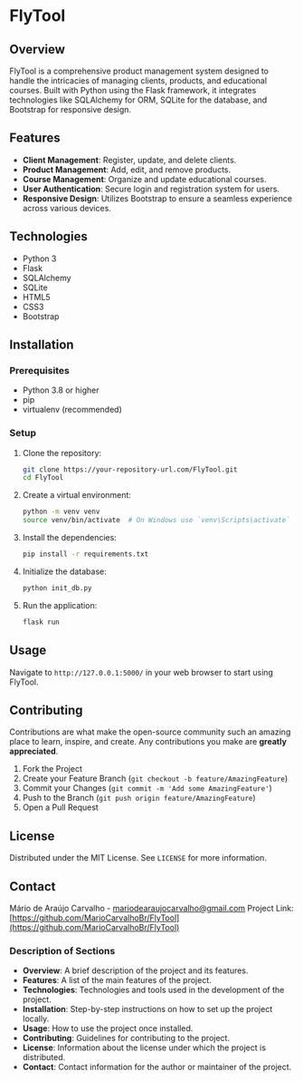 # FlyTool

## Overview
FlyTool is a comprehensive product management system designed to handle the intricacies of managing clients, products, and educational courses. Built with Python using the Flask framework, it integrates technologies like SQLAlchemy for ORM, SQLite for the database, and Bootstrap for responsive design.

## Features
- **Client Management**: Register, update, and delete clients.
- **Product Management**: Add, edit, and remove products.
- **Course Management**: Organize and update educational courses.
- **User Authentication**: Secure login and registration system for users.
- **Responsive Design**: Utilizes Bootstrap to ensure a seamless experience across various devices.

## Technologies
- Python 3
- Flask
- SQLAlchemy
- SQLite
- HTML5
- CSS3
- Bootstrap

## Installation

### Prerequisites
- Python 3.8 or higher
- pip
- virtualenv (recommended)

### Setup
1. Clone the repository:
   ```bash
   git clone https://your-repository-url.com/FlyTool.git
   cd FlyTool
   ```

2. Create a virtual environment:
   ```bash
   python -m venv venv
   source venv/bin/activate  # On Windows use `venv\Scripts\activate`
   ```

3. Install the dependencies:
   ```bash
   pip install -r requirements.txt
   ```

4. Initialize the database:
   ```bash
   python init_db.py
   ```

5. Run the application:
   ```bash
   flask run
   ```

## Usage
Navigate to `http://127.0.0.1:5000/` in your web browser to start using FlyTool.

## Contributing
Contributions are what make the open-source community such an amazing place to learn, inspire, and create. Any contributions you make are **greatly appreciated**.

1. Fork the Project
2. Create your Feature Branch (`git checkout -b feature/AmazingFeature`)
3. Commit your Changes (`git commit -m 'Add some AmazingFeature'`)
4. Push to the Branch (`git push origin feature/AmazingFeature`)
5. Open a Pull Request

## License
Distributed under the MIT License. See `LICENSE` for more information.

## Contact
Mário de Araújo Carvalho - mariodearaujocarvalho@gmail.com
Project Link: [https://github.com/MarioCarvalhoBr/FlyTool](https://github.com/MarioCarvalhoBr/FlyTool)

### Description of Sections

- **Overview**: A brief description of the project and its features.
- **Features**: A list of the main features of the project.
- **Technologies**: Technologies and tools used in the development of the project.
- **Installation**: Step-by-step instructions on how to set up the project locally.
- **Usage**: How to use the project once installed.
- **Contributing**: Guidelines for contributing to the project.
- **License**: Information about the license under which the project is distributed.
- **Contact**: Contact information for the author or maintainer of the project.